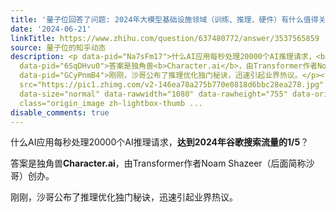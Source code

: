 ```yaml
---
title: '量子位回答了问题: 2024年大模型基础设施领域（训练、推理、硬件）有什么值得关注研究方向？'
date: '2024-06-21'
linkTitle: https://www.zhihu.com/question/637480772/answer/3537565859
source: 量子位的知乎动态
description: <p data-pid="Na7sFm17">什么AI应用每秒处理20000个AI推理请求，<b>达到2024年谷歌搜索流量的1/5</b>？</p><p
  data-pid="6SqDHvu0">答案是独角兽<b>Character.ai</b>，由Transformer作者Noam Shazeer（后面简称沙哥）创办。</p><p
  data-pid="GCyPnmB4">刚刚，沙哥公布了推理优化独门秘诀，迅速引起业界热议。</p><figure data-size="normal"><img
  src="https://pic1.zhimg.com/v2-146ea78a275b770e0818d6bbc28ea278.jpg" data-caption=""
  data-size="normal" data-rawwidth="1080" data-rawheight="755" data-original-token="v2-146ea78a275b770e0818d6bbc28ea278"
  class="origin_image zh-lightbox-thumb ...
disable_comments: true
---
```

<p data-pid="Na7sFm17">什么AI应用每秒处理20000个AI推理请求，<b>达到2024年谷歌搜索流量的1/5</b>？</p><p data-pid="6SqDHvu0">答案是独角兽<b>Character.ai</b>，由Transformer作者Noam Shazeer（后面简称沙哥）创办。</p><p data-pid="GCyPnmB4">刚刚，沙哥公布了推理优化独门秘诀，迅速引起业界热议。</p><figure data-size="normal"><img src="https://pic1.zhimg.com/v2-146ea78a275b770e0818d6bbc28ea278.jpg" data-caption="" data-size="normal" data-rawwidth="1080" data-rawheight="755" data-original-token="v2-146ea78a275b770e0818d6bbc28ea278" class="origin_image zh-lightbox-thumb ...